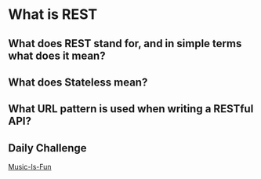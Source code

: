 # What is REST

##  What does REST stand for, and in simple terms what does it mean?

## What does Stateless mean?

## What URL pattern is used when writing a RESTful API?

## Daily Challenge

[Music-Is-Fun](https://derekshain.github.io/Music-Is-Fun/)